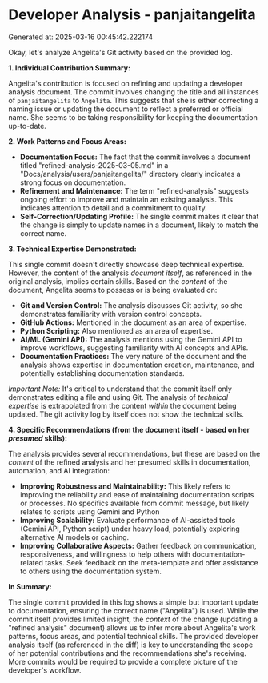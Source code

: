 # Developer Analysis - panjaitangelita
Generated at: 2025-03-16 00:45:42.222174

Okay, let's analyze Angelita's Git activity based on the provided log.

**1. Individual Contribution Summary:**

Angelita's contribution is focused on refining and updating a developer analysis document.  The commit involves changing the title and all instances of `panjaitangelita` to `Angelita`. This suggests that she is either correcting a naming issue or updating the document to reflect a preferred or official name.  She seems to be taking responsibility for keeping the documentation up-to-date.

**2. Work Patterns and Focus Areas:**

*   **Documentation Focus:** The fact that the commit involves a document titled "refined-analysis-2025-03-05.md" in a "Docs/analysis/users/panjaitangelita/" directory clearly indicates a strong focus on documentation.
*   **Refinement and Maintenance:** The term "refined-analysis" suggests ongoing effort to improve and maintain an existing analysis. This indicates attention to detail and a commitment to quality.
*   **Self-Correction/Updating Profile:** The single commit makes it clear that the change is simply to update names in a document, likely to match the correct name.

**3. Technical Expertise Demonstrated:**

This single commit doesn't directly showcase deep technical expertise. However, the content of the analysis *document itself*, as referenced in the original analysis, implies certain skills. Based on the *content* of the document, Angelita seems to possess or is being evaluated on:

*   **Git and Version Control:** The analysis discusses Git activity, so she demonstrates familiarity with version control concepts.
*   **GitHub Actions:** Mentioned in the document as an area of expertise.
*   **Python Scripting:** Also mentioned as an area of expertise.
*   **AI/ML (Gemini API):** The analysis mentions using the Gemini API to improve workflows, suggesting familiarity with AI concepts and APIs.
*   **Documentation Practices:**  The very nature of the document and the analysis shows expertise in documentation creation, maintenance, and potentially establishing documentation standards.

*Important Note:* It's critical to understand that the commit itself only demonstrates editing a file and using Git.  The analysis of *technical expertise* is extrapolated from the content *within* the document being updated. The git activity log by itself does not show the technical skills.

**4. Specific Recommendations (from the document itself - based on her *presumed* skills):**

The analysis provides several recommendations, but these are based on the *content* of the refined analysis and her presumed skills in documentation, automation, and AI integration:

*   **Improving Robustness and Maintainability:**  This likely refers to improving the reliability and ease of maintaining documentation scripts or processes. No specifics available from commit message, but likely relates to scripts using Gemini and Python
*   **Improving Scalability:**  Evaluate performance of AI-assisted tools (Gemini API, Python script) under heavy load, potentially exploring alternative AI models or caching.
*   **Improving Collaborative Aspects:**  Gather feedback on communication, responsiveness, and willingness to help others with documentation-related tasks. Seek feedback on the meta-template and offer assistance to others using the documentation system.

**In Summary:**

The single commit provided in this log shows a simple but important update to documentation, ensuring the correct name ("Angelita") is used.  While the commit itself provides limited insight, the *context* of the change (updating a "refined analysis" document) allows us to infer more about Angelita's work patterns, focus areas, and potential technical skills. The provided developer analysis itself (as referenced in the diff) is key to understanding the scope of her potential contributions and the recommendations she's receiving. More commits would be required to provide a complete picture of the developer's workflow.
